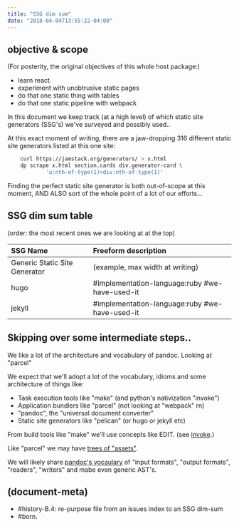 ```yaml
---
title: "SSG dim sum"
date: "2018-04-04T13:55:22-04:00"
---
```


## objective & scope

(For posterity, the original objectives of this whole host package:)
  - learn react.
  - experiment with unobtrusive static pages
  - do that one static thing with tables
  - do that one static pipeline with webpack

In this document we keep track (at a high level) of which static site
generators (SSG's) we've surveyed and possibly used..

At this exact moment of writing, there are a jaw-dropping 316 different
static site generators listed at this one site:

```bash
    curl https://jamstack.org/generators/ > x.html
    dp scrape x.html section.cards div.generator-card \
            'a:nth-of-type(1)>div:nth-of-type(1)'
```

Finding the perfect static site generator is both out-of-scope at this
moment, AND ALSO sort of the whole point of a lot of our efforts...



## SSG dim sum table

(order: the most recent ones we are looking at at the top)

| SSG Name | Freeform description |
|:---|:---|
| Generic Static Site Generator | (example, max width at writing) |
| hugo                          | #implementation-language:ruby #we-have-used-it
| jekyll                        | #implementation-language:ruby #we-have-used-it



## Skipping over some intermediate steps..

We like a lot of the architecture and vocabulary of pandoc. Looking at "parcel"

We expect that we'll adopt a lot of the vocabulary, idioms and some
architecture of things like:

- Task execution tools like "make" (and python's nativization "invoke")
- Application bundlers like "parcel" (not looking at "webpack" rn)
- "pandoc", the "universal document converter"
- Static site generators like "pelican" (or hugo or jekyll etc)


From build tools like "make" we'll use concepts like EDIT. (see [invoke][3].)

Like "parcel" we may have [trees of "assets"][2].

We will likely share [pandoc's vocaulary][1] of "input formats",
"output formats", "readers", "writers" and mabe even generic AST's.



[1]: https://pandoc.org/using-the-pandoc-api.html#pandocs-architecture
[2]: https://parceljs.org/how_it_works.html
[3]: https://docs.getpelican.com/en/latest/publish.html#invoke



## (document-meta)

  - #history-B.4: re-purpose file from an issues index to an SSG dim-sum
  - #born.
